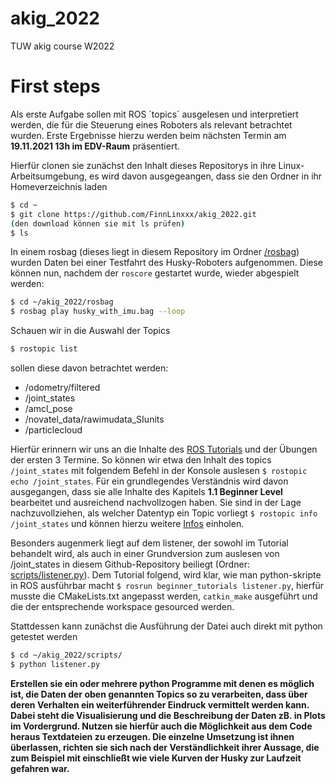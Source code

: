 # akig_2022
TUW akig course W2022

# First steps

Als erste Aufgabe sollen mit ROS ´topics´ ausgelesen und interpretiert werden, die für die Steuerung eines Roboters als relevant betrachtet wurden.
Erste Ergebnisse hierzu werden beim nächsten Termin am **19.11.2021 13h im EDV-Raum** präsentiert.

Hierfür clonen sie zunächst den Inhalt dieses Repositorys in ihre Linux-Arbeitsumgebung, es wird davon ausgegeangen, dass sie den Ordner in ihr Homeverzeichnis laden
```bash
$ cd ~
$ git clone https://github.com/FinnLinxxx/akig_2022.git
(den download können sie mit ls prüfen)
$ ls
```

In einem rosbag (dieses liegt in diesem Repository im Ordner [/rosbag](https://github.com/FinnLinxxx/akig_2022/tree/main/rosbag)) wurden Daten bei einer Testfahrt des Husky-Roboters aufgenommen. Diese können nun, nachdem der `roscore` gestartet wurde, wieder abgespielt werden:
```bash
$ cd ~/akig_2022/rosbag
$ rosbag play husky_with_imu.bag --loop
```

Schauen wir in die Auswahl der Topics 
```bash
$ rostopic list
```
sollen diese davon betrachtet werden:

* /odometry/filtered
* /joint_states
* /amcl_pose
* /novatel_data/rawimudata_SIunits
* /particlecloud


Hierfür erinnern wir uns an die Inhalte des [ROS Tutorials](http://wiki.ros.org/ROS/Tutorials) und der Übungen der ersten 3 Termine. So können wir etwa den Inhalt des topics `/joint_states` mit folgendem Befehl in der Konsole auslesen `$ rostopic echo /joint_states`. Für ein grundlegendes Verständnis wird davon ausgegangen, dass sie alle Inhalte des Kapitels **1.1 Beginner Level** bearbeitet und ausreichend nachvollzogen haben. Sie sind in der Lage nachzuvollziehen, als welcher Datentyp ein Topic vorliegt `$ rostopic info /joint_states` und können hierzu weitere [Infos](http://docs.ros.org/en/melodic/api/sensor_msgs/html/msg/JointState.html) einholen.

Besonders augenmerk liegt auf dem listener, der sowohl im Tutorial behandelt wird, als auch in einer Grundversion zum auslesen von /joint_states in diesem Github-Repository beiliegt (Ordner: [scripts/listener.py](https://github.com/FinnLinxxx/akig_2022/blob/main/scripts/listener.py)). Dem Tutorial folgend, wird klar, wie man python-skripte in ROS ausführbar macht `$ rosrun beginner_tutorials listener.py`, hierfür musste die CMakeLists.txt angepasst werden, `catkin_make` ausgeführt und die der entsprechende workspace gesourced werden. 

Stattdessen kann zunächst die Ausführung der Datei auch direkt mit python getestet werden 

```bash
$ cd ~/akig_2022/scripts/
$ python listener.py
```

**Erstellen sie ein oder mehrere python Programme mit denen es möglich ist, die Daten der oben genannten Topics so zu verarbeiten, dass über deren Verhalten ein weiterführender Eindruck vermittelt werden kann. Dabei steht die Visualisierung und die Beschreibung der Daten zB. in Plots im Vordergrund. Nutzen sie hierfür auch die Möglichkeit aus dem Code heraus Textdateien zu erzeugen. Die einzelne Umsetzung ist ihnen überlassen, richten sie sich nach der Verständlichkeit ihrer Aussage, die zum Beispiel mit einschließt wie viele Kurven der Husky zur Laufzeit gefahren war.**






